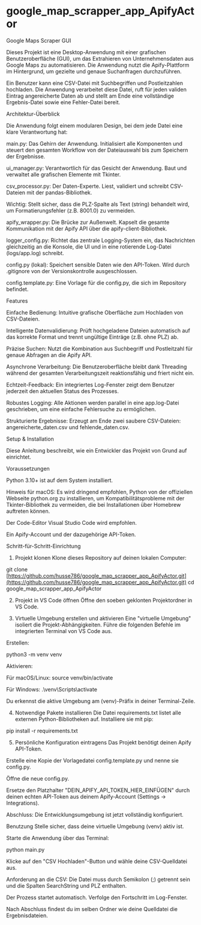 # google_map_scrapper_app_ApifyActor

Google Maps Scraper GUI

Dieses Projekt ist eine Desktop-Anwendung mit einer grafischen Benutzeroberfläche (GUI), um das Extrahieren von Unternehmensdaten aus Google Maps zu automatisieren. Die Anwendung nutzt die Apify-Plattform im Hintergrund, um gezielte und genaue Suchanfragen durchzuführen.

Ein Benutzer kann eine CSV-Datei mit Suchbegriffen und Postleitzahlen hochladen. Die Anwendung verarbeitet diese Datei, ruft für jeden validen Eintrag angereicherte Daten ab und stellt am Ende eine vollständige Ergebnis-Datei sowie eine Fehler-Datei bereit.

Architektur-Überblick

Die Anwendung folgt einem modularen Design, bei dem jede Datei eine klare Verantwortung hat:

main.py: Das Gehirn der Anwendung. Initialisiert alle Komponenten und steuert den gesamten Workflow von der Dateiauswahl bis zum Speichern der Ergebnisse.

ui_manager.py: Verantwortlich für das Gesicht der Anwendung. Baut und verwaltet alle grafischen Elemente mit Tkinter.

csv_processor.py: Der Daten-Experte. Liest, validiert und schreibt CSV-Dateien mit der pandas-Bibliothek.

Wichtig: Stellt sicher, dass die PLZ-Spalte als Text (string) behandelt wird, um Formatierungsfehler (z.B. 8001.0) zu vermeiden.

apify_wrapper.py: Die Brücke zur Außenwelt. Kapselt die gesamte Kommunikation mit der Apify API über die apify-client-Bibliothek.

logger_config.py: Richtet das zentrale Logging-System ein, das Nachrichten gleichzeitig an die Konsole, die UI und in eine rotierende Log-Datei (logs/app.log) schreibt.

config.py (lokal): Speichert sensible Daten wie den API-Token. Wird durch .gitignore von der Versionskontrolle ausgeschlossen.

config.template.py: Eine Vorlage für die config.py, die sich im Repository befindet.

Features

Einfache Bedienung: Intuitive grafische Oberfläche zum Hochladen von CSV-Dateien.

Intelligente Datenvalidierung: Prüft hochgeladene Dateien automatisch auf das korrekte Format und trennt ungültige Einträge (z.B. ohne PLZ) ab.

Präzise Suchen: Nutzt die Kombination aus Suchbegriff und Postleitzahl für genaue Abfragen an die Apify API.

Asynchrone Verarbeitung: Die Benutzeroberfläche bleibt dank Threading während der gesamten Verarbeitungszeit reaktionsfähig und friert nicht ein.

Echtzeit-Feedback: Ein integriertes Log-Fenster zeigt dem Benutzer jederzeit den aktuellen Status des Prozesses.

Robustes Logging: Alle Aktionen werden parallel in eine app.log-Datei geschrieben, um eine einfache Fehlersuche zu ermöglichen.

Strukturierte Ergebnisse: Erzeugt am Ende zwei saubere CSV-Dateien: angereicherte_daten.csv und fehlende_daten.csv.

Setup & Installation

Diese Anleitung beschreibt, wie ein Entwickler das Projekt von Grund auf einrichtet.

Voraussetzungen

Python 3.10+ ist auf dem System installiert.

Hinweis für macOS: Es wird dringend empfohlen, Python von der offiziellen Webseite python.org zu installieren, um Kompatibilitätsprobleme mit der Tkinter-Bibliothek zu vermeiden, die bei Installationen über Homebrew auftreten können.

Der Code-Editor Visual Studio Code wird empfohlen.

Ein Apify-Account und der dazugehörige API-Token.

Schritt-für-Schritt-Einrichtung

1. Projekt klonen
Klone dieses Repository auf deinen lokalen Computer:

git clone [https://github.com/husse786/google_map_scrapper_app_ApifyActor.git](https://github.com/husse786/google_map_scrapper_app_ApifyActor.git)
cd google_map_scrapper_app_ApifyActor

2. Projekt in VS Code öffnen
Öffne den soeben geklonten Projektordner in VS Code.

3. Virtuelle Umgebung erstellen und aktivieren
Eine "virtuelle Umgebung" isoliert die Projekt-Abhängigkeiten. Führe die folgenden Befehle im integrierten Terminal von VS Code aus.

Erstellen:

python3 -m venv venv

Aktivieren:

Für macOS/Linux: source venv/bin/activate

Für Windows: .\venv\Scripts\activate

Du erkennst die aktive Umgebung am (venv)-Präfix in deiner Terminal-Zeile.

4. Notwendige Pakete installieren
Die Datei requirements.txt listet alle externen Python-Bibliotheken auf. Installiere sie mit pip:

pip install -r requirements.txt

5. Persönliche Konfiguration eintragens
Das Projekt benötigt deinen Apify API-Token.

Erstelle eine Kopie der Vorlagedatei config.template.py und nenne sie config.py.

Öffne die neue config.py.

Ersetze den Platzhalter "DEIN_APIFY_API_TOKEN_HIER_EINFÜGEN" durch deinen echten API-Token aus deinem Apify-Account (Settings → Integrations).

Abschluss: Die Entwicklungsumgebung ist jetzt vollständig konfiguriert.

Benutzung
Stelle sicher, dass deine virtuelle Umgebung (venv) aktiv ist.

Starte die Anwendung über das Terminal:

python main.py

Klicke auf den "CSV Hochladen"-Button und wähle deine CSV-Quelldatei aus.

Anforderung an die CSV: Die Datei muss durch Semikolon (;) getrennt sein und die Spalten SearchString und PLZ enthalten.

Der Prozess startet automatisch. Verfolge den Fortschritt im Log-Fenster.

Nach Abschluss findest du im selben Ordner wie deine Quelldatei die Ergebnisdateien.

